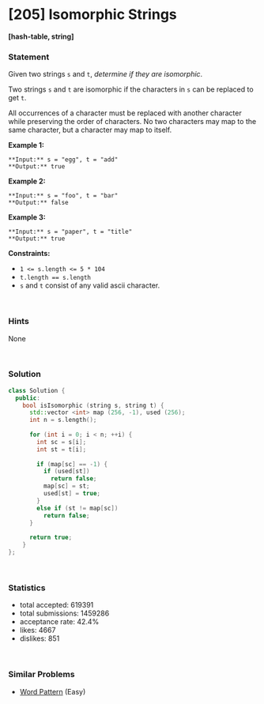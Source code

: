 # [205] Isomorphic Strings

**[hash-table, string]**

### Statement

Given two strings `s` and `t`, *determine if they are isomorphic*.

Two strings `s` and `t` are isomorphic if the characters in `s` can be replaced to get `t`.

All occurrences of a character must be replaced with another character while preserving the order of characters. No two characters may map to the same character, but a character may map to itself.


**Example 1:**

```
**Input:** s = "egg", t = "add"
**Output:** true

```
**Example 2:**

```
**Input:** s = "foo", t = "bar"
**Output:** false

```
**Example 3:**

```
**Input:** s = "paper", t = "title"
**Output:** true

```

**Constraints:**
* `1 <= s.length <= 5 * 104`
* `t.length == s.length`
* `s` and `t` consist of any valid ascii character.


<br>

### Hints

None

<br>

### Solution

```cpp
class Solution {
  public:
    bool isIsomorphic (string s, string t) {
      std::vector <int> map (256, -1), used (256);
      int n = s.length();
      
      for (int i = 0; i < n; ++i) {
        int sc = s[i];
        int st = t[i];
        
        if (map[sc] == -1) {
          if (used[st])
            return false;
          map[sc] = st;
          used[st] = true;
        }
        else if (st != map[sc])
          return false;
      }
      
      return true;
    }
};
```

<br>

### Statistics

- total accepted: 619391
- total submissions: 1459286
- acceptance rate: 42.4%
- likes: 4667
- dislikes: 851

<br>

### Similar Problems

- [Word Pattern](https://leetcode.com/problems/word-pattern) (Easy)

